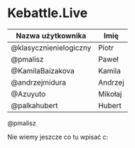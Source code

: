 # Kebattle.Live

Nazwa użytkownika | Imię
------------------|-----
@klasycznienielogiczny | Piotr
@pmalisz | Paweł
@KamilaBaizakova | Kamila
@andrzejmidura | Andrzej
@Azuyuto | Mikołaj
@palkahubert | Hubert

@pmalisz

Nie wiemy jeszcze co tu wpisać c:
